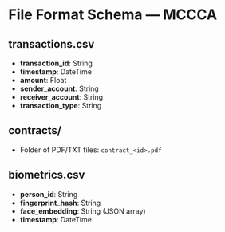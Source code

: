 # File Format Schema — MCCCA

## transactions.csv
- **transaction_id**: String
- **timestamp**: DateTime
- **amount**: Float
- **sender_account**: String
- **receiver_account**: String
- **transaction_type**: String

## contracts/
- Folder of PDF/TXT files: `contract_<id>.pdf`

## biometrics.csv
- **person_id**: String
- **fingerprint_hash**: String
- **face_embedding**: String (JSON array)
- **timestamp**: DateTime
